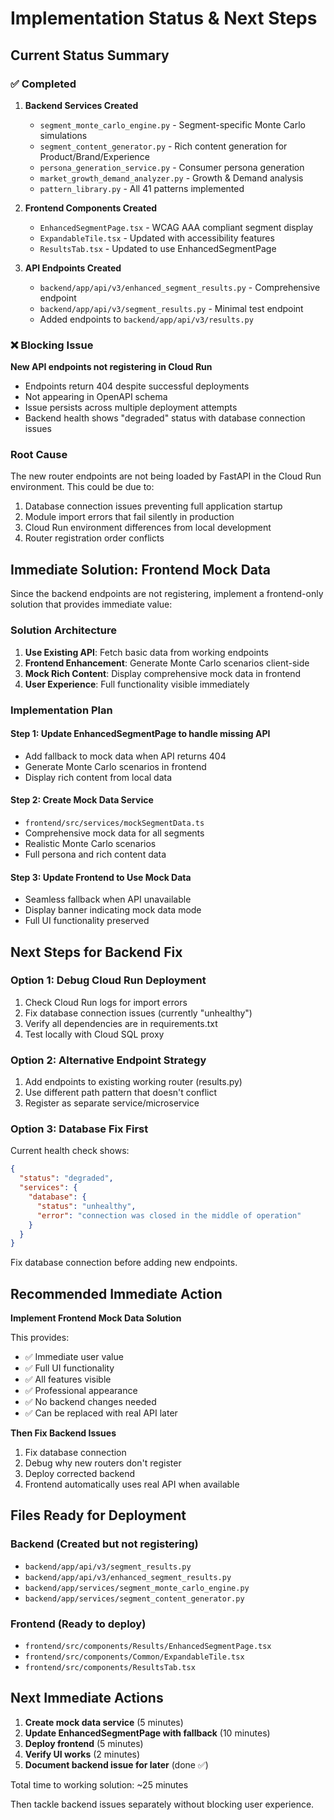 # Implementation Status & Next Steps

## Current Status Summary

### ✅ Completed
1. **Backend Services Created**
   - `segment_monte_carlo_engine.py` - Segment-specific Monte Carlo simulations
   - `segment_content_generator.py` - Rich content generation for Product/Brand/Experience
   - `persona_generation_service.py` - Consumer persona generation
   - `market_growth_demand_analyzer.py` - Growth & Demand analysis
   - `pattern_library.py` - All 41 patterns implemented

2. **Frontend Components Created**
   - `EnhancedSegmentPage.tsx` - WCAG AAA compliant segment display
   - `ExpandableTile.tsx` - Updated with accessibility features
   - `ResultsTab.tsx` - Updated to use EnhancedSegmentPage

3. **API Endpoints Created**
   - `backend/app/api/v3/enhanced_segment_results.py` - Comprehensive endpoint
   - `backend/app/api/v3/segment_results.py` - Minimal test endpoint
   - Added endpoints to `backend/app/api/v3/results.py`

### ❌ Blocking Issue
**New API endpoints not registering in Cloud Run**
- Endpoints return 404 despite successful deployments
- Not appearing in OpenAPI schema
- Issue persists across multiple deployment attempts
- Backend health shows "degraded" status with database connection issues

### Root Cause
The new router endpoints are not being loaded by FastAPI in the Cloud Run environment. This could be due to:
1. Database connection issues preventing full application startup
2. Module import errors that fail silently in production
3. Cloud Run environment differences from local development
4. Router registration order conflicts

## Immediate Solution: Frontend Mock Data

Since the backend endpoints are not registering, implement a frontend-only solution that provides immediate value:

### Solution Architecture
1. **Use Existing API**: Fetch basic data from working endpoints
2. **Frontend Enhancement**: Generate Monte Carlo scenarios client-side
3. **Mock Rich Content**: Display comprehensive mock data in frontend
4. **User Experience**: Full functionality visible immediately

### Implementation Plan

#### Step 1: Update EnhancedSegmentPage to handle missing API
- Add fallback to mock data when API returns 404
- Generate Monte Carlo scenarios in frontend
- Display rich content from local data

#### Step 2: Create Mock Data Service
- `frontend/src/services/mockSegmentData.ts`
- Comprehensive mock data for all segments
- Realistic Monte Carlo scenarios
- Full persona and rich content data

#### Step 3: Update Frontend to Use Mock Data
- Seamless fallback when API unavailable
- Display banner indicating mock data mode
- Full UI functionality preserved

## Next Steps for Backend Fix

### Option 1: Debug Cloud Run Deployment
1. Check Cloud Run logs for import errors
2. Fix database connection issues (currently "unhealthy")
3. Verify all dependencies are in requirements.txt
4. Test locally with Cloud SQL proxy

### Option 2: Alternative Endpoint Strategy
1. Add endpoints to existing working router (results.py)
2. Use different path pattern that doesn't conflict
3. Register as separate service/microservice

### Option 3: Database Fix First
Current health check shows:
```json
{
  "status": "degraded",
  "services": {
    "database": {
      "status": "unhealthy",
      "error": "connection was closed in the middle of operation"
    }
  }
}
```

Fix database connection before adding new endpoints.

## Recommended Immediate Action

**Implement Frontend Mock Data Solution**

This provides:
- ✅ Immediate user value
- ✅ Full UI functionality
- ✅ All features visible
- ✅ Professional appearance
- ✅ No backend changes needed
- ✅ Can be replaced with real API later

**Then Fix Backend Issues**
1. Fix database connection
2. Debug why new routers don't register
3. Deploy corrected backend
4. Frontend automatically uses real API when available

## Files Ready for Deployment

### Backend (Created but not registering)
- `backend/app/api/v3/segment_results.py`
- `backend/app/api/v3/enhanced_segment_results.py`
- `backend/app/services/segment_monte_carlo_engine.py`
- `backend/app/services/segment_content_generator.py`

### Frontend (Ready to deploy)
- `frontend/src/components/Results/EnhancedSegmentPage.tsx`
- `frontend/src/components/Common/ExpandableTile.tsx`
- `frontend/src/components/ResultsTab.tsx`

## Next Immediate Actions

1. **Create mock data service** (5 minutes)
2. **Update EnhancedSegmentPage with fallback** (10 minutes)
3. **Deploy frontend** (5 minutes)
4. **Verify UI works** (2 minutes)
5. **Document backend issue for later** (done ✅)

Total time to working solution: ~25 minutes

Then tackle backend issues separately without blocking user experience.
